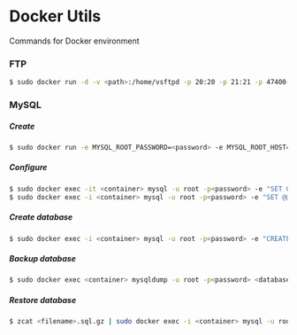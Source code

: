 # Docker Utils
Commands for Docker environment

### FTP

```bash
$ sudo docker run -d -v <path>:/home/vsftpd -p 20:20 -p 21:21 -p 47400-47470:47400-47470 -e FTP_USER=admin -e FTP_PASS=123456 -e PASV_ADDRESS=<ip> --name <container> --restart=always bogem/ftp
```

### MySQL

##### Create
```bash
$ sudo docker run -e MYSQL_ROOT_PASSWORD=<password> -e MYSQL_ROOT_HOST=% -p <port>:3306 -d mysql/mysql-server --default-authentication-plugin=mysql_native_password --character-set-server=utf8 --collation-server=utf8_unicode_ci
```

##### Configure
```bash
$ sudo docker exec -it <container> mysql -u root -p<password> -e "SET GLOBAL sql_mode=(SELECT REPLACE(@@sql_mode,'ONLY_FULL_GROUP_BY',''));"
$ sudo docker exec -i <container> mysql -u root -p<password> -e "SET @@global.time_zone = '-03:00'";
```

##### Create database

```bash
$ sudo docker exec -i <container> mysql -u root -p<password> -e "CREATE DATABASE <database>;"
```

##### Backup database
```bash
$ sudo docker exec <container> mysqldump -u root -p<password> <database> | gzip > <filename>.sql.gz
```

##### Restore database
```bash
$ zcat <filename>.sql.gz | sudo docker exec -i <container> mysql -u root -p<password> <database>
```
